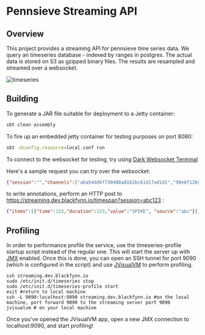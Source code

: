 # Pennsieve Streaming API

## Overview
This project provides a streaming API for pennsieve time series data.
We query an timeseries database - indexed by ranges in postgres.
The actual data is stored on S3 as gzipped binary files.
The results are resampled and streamed over a websocket.

![timeseries](https://cloud.githubusercontent.com/assets/147873/22992849/ef122b86-f38e-11e6-8135-58c35060c637.png)

## Building

To generate a JAR file suitable for deployment to a Jetty container:

```bash
sbt clean assembly
```

To fire up an embedded jetty container for testing purposes on port 8080:

```bash
sbt -Dconfig.resource=local.conf run
```

To connect to the websocket for testing, try using [Dark Websocket Terminal](https://chrome.google.com/webstore/detail/dark-websocket-terminal/dmogdjmcpfaibncngoolgljgocdabhke)


Here's a sample request you can try over the websocket:

```json
{"session":"","channels":["aba54dd6f730488a8162bc61d17ad1d1","98e6f12b91234956a0213d6f51ecd161","82a08f32ea9946718a3b1db7ee69e624","90d95eb5b9fc4c45be75e79419e52b6d","be1c07ac9b1248038ba738a2837db71e","4209e5a0d4504197a034babdf741709a","e35aa68a19464dfa90f134bd9823f07d","96b4a8ef5cd44921b2e865977616e0f1","af82a0925f0841ba812b7cc1f13bb70d","ee53b3534e024a8e92ca9717fd247584","145a9e4e52ef454c86d82d6b5d514f8b","6e37f39710ec451b9398d2d3063f5137","25400d8db6c24f979dce1903ad6b58b4","a87c75480b0340609b75894a8d01b41b","d883e6595e8046b49adedf64e06f0acb","cef8a2388f2c453084231019d4cce3e7","a3319410e21b47aebfb09244fe8cd5d8","a7086e5450c5420d9176a70241ac225d","9b09cb4744bd43518fba28bd20ec34ab","a71b3ba93cc7440f9d964157ab06b31c","5f39c3d5632b4e06b9e4e80d00fb085a","b248c989ce9645e7886b9b26ba9c9fb3","3049ab5761a7496b86d1300b82317479"],"minMax":true,"startTime":3284198937000000,"endTime":3284198942000000,"packageId":"N:fo:2cb888da-84ef-4858-8419-092338bd48aa","pixelWidth":14098}
```

to write annotations, perform an HTTP post to https://streaming.dev.blackfynn.io/timespan?session=abc123 :
```json
{"items":[{"time":123,"duration":123,"value":"SPIKE", "source":"abc"}]}
```

## Profiling

In order to performance profile the service, use the timeseries-profile startup script instead of the regular one.
This will start the server up with [JMX](https://docs.oracle.com/javase/tutorial/jmx/overview/index.html) enabled.
Once this is done, you can open an SSH tunnel for port 9090 (which is configured in the script) and use [JVisualVM](https://docs.oracle.com/javase/8/docs/technotes/tools/unix/jvisualvm.html)
to perform profiling.

```
ssh streaming.dev.blackfynn.io
sudo /etc/init.d/timeseries stop
sudo /etc/init.d/timeseries-profile start
exit #return to local machine
ssh -L 9090:localhost:9090 streaming.dev.blackfynn.io #on the local machine, port forward 9090 to the streaming server port 9090
jvisualvm # on your local machine
```

Once you've opened the JVisualVM app, open a new JMX connection to localhost:9090, and start profiling!
